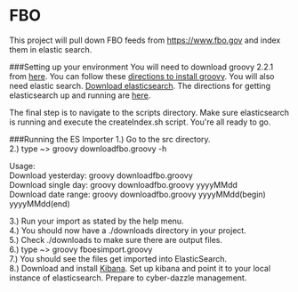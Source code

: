 FBO
===

This project will pull down FBO feeds from https://www.fbo.gov and index them in elastic search.

###Setting up your environment
You will need to download groovy 2.2.1 from [here](http://dist.groovy.codehaus.org/distributions/groovy-binary-2.2.1.zip).  You can follow these [directions to install groovy](http://groovy.codehaus.org/Installing+Groovy).  You will also need elastic search.  [Download elasticsearch](http://www.elasticsearch.org/download/).  The directions for getting elasticsearch up and running are [here](https://github.com/elasticsearch/elasticsearch/blob/master/README.textile).

The final step is to navigate to the scripts directory.  Make sure elasticsearch is running and execute the createIndex.sh script.  You're all ready to go.  

###Running the ES Importer
1.)  Go to the src directory.<br>
2.)  type ~> groovy downloadfbo.groovy -h<br>

Usage:<br>
    Download yesterday:   groovy downloadfbo.groovy<br>
    Download single day:  groovy downloadfbo.groovy yyyyMMdd<br>
    Download date range:  groovy downloadfbo.groovy yyyyMMdd(begin) yyyyMMdd(end)<br>

3.)  Run your import as stated by the help menu.<br>
4.)  You should now have a ./downloads directory in your project.<br>
5.)  Check ./downloads to make sure there are output files.<br>
6.)  type ~>  groovy fboesimport.groovy<br>
7.)  You should see the files get imported into ElasticSearch.<br>
8.)  Download and install [Kibana](http://www.elasticsearch.org/overview/kibana/).  Set up kibana and point it to your local instance of elasticsearch.  Prepare to cyber-dazzle management.

